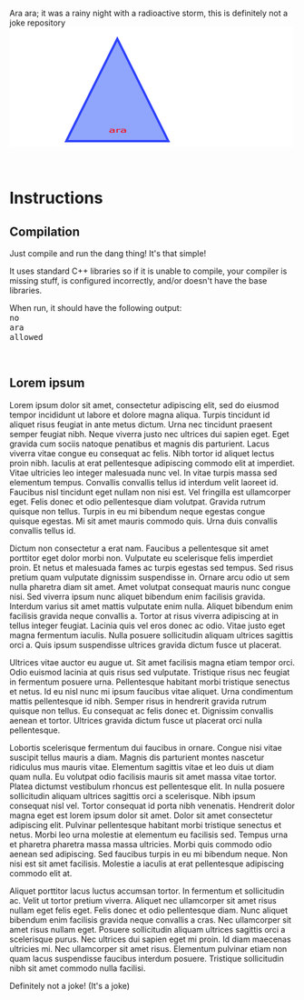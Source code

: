 <!DOCTYPE html>
Ara ara; it was a rainy night with a radioactive storm, this is definitely not a joke repository\
 <img src="https://github.com/TheEeveeLovers/ara/blob/main/ARA_logo.png?raw=true" alt="ARA repo logo"/>

<br><b><h1>Instructions</h1></b>
<h2>Compilation</h2>
<p>Just compile and run the dang thing! It's that simple!</p>
<p>It uses standard C++ libraries so if it is unable to compile, your compiler is missing stuff, is configured incorrectly, and/or doesn't have the base libraries.</p>
<p>When run, it should have the following output:<br>
<samp>no<br>ara<br>allowed</samp></p>

<br><h2>Lorem ipsum</h2>
Lorem ipsum dolor sit amet, consectetur adipiscing elit, sed do eiusmod tempor incididunt ut labore et dolore magna aliqua. Turpis tincidunt id aliquet risus feugiat in ante metus dictum. Urna nec tincidunt praesent semper feugiat nibh. Neque viverra justo nec ultrices dui sapien eget. Eget gravida cum sociis natoque penatibus et magnis dis parturient. Lacus viverra vitae congue eu consequat ac felis. Nibh tortor id aliquet lectus proin nibh. Iaculis at erat pellentesque adipiscing commodo elit at imperdiet. Vitae ultricies leo integer malesuada nunc vel. In vitae turpis massa sed elementum tempus. Convallis convallis tellus id interdum velit laoreet id. Faucibus nisl tincidunt eget nullam non nisi est. Vel fringilla est ullamcorper eget. Felis donec et odio pellentesque diam volutpat. Gravida rutrum quisque non tellus. Turpis in eu mi bibendum neque egestas congue quisque egestas. Mi sit amet mauris commodo quis. Urna duis convallis convallis tellus id.

Dictum non consectetur a erat nam. Faucibus a pellentesque sit amet porttitor eget dolor morbi non. Vulputate eu scelerisque felis imperdiet proin. Et netus et malesuada fames ac turpis egestas sed tempus. Sed risus pretium quam vulputate dignissim suspendisse in. Ornare arcu odio ut sem nulla pharetra diam sit amet. Amet volutpat consequat mauris nunc congue nisi. Sed viverra ipsum nunc aliquet bibendum enim facilisis gravida. Interdum varius sit amet mattis vulputate enim nulla. Aliquet bibendum enim facilisis gravida neque convallis a. Tortor at risus viverra adipiscing at in tellus integer feugiat. Lacinia quis vel eros donec ac odio. Vitae justo eget magna fermentum iaculis. Nulla posuere sollicitudin aliquam ultrices sagittis orci a. Quis ipsum suspendisse ultrices gravida dictum fusce ut placerat.

Ultrices vitae auctor eu augue ut. Sit amet facilisis magna etiam tempor orci. Odio euismod lacinia at quis risus sed vulputate. Tristique risus nec feugiat in fermentum posuere urna. Pellentesque habitant morbi tristique senectus et netus. Id eu nisl nunc mi ipsum faucibus vitae aliquet. Urna condimentum mattis pellentesque id nibh. Semper risus in hendrerit gravida rutrum quisque non tellus. Eu consequat ac felis donec et. Dignissim convallis aenean et tortor. Ultrices gravida dictum fusce ut placerat orci nulla pellentesque.

Lobortis scelerisque fermentum dui faucibus in ornare. Congue nisi vitae suscipit tellus mauris a diam. Magnis dis parturient montes nascetur ridiculus mus mauris vitae. Elementum sagittis vitae et leo duis ut diam quam nulla. Eu volutpat odio facilisis mauris sit amet massa vitae tortor. Platea dictumst vestibulum rhoncus est pellentesque elit. In nulla posuere sollicitudin aliquam ultrices sagittis orci a scelerisque. Nibh ipsum consequat nisl vel. Tortor consequat id porta nibh venenatis. Hendrerit dolor magna eget est lorem ipsum dolor sit amet. Dolor sit amet consectetur adipiscing elit. Pulvinar pellentesque habitant morbi tristique senectus et netus. Morbi leo urna molestie at elementum eu facilisis sed. Tempus urna et pharetra pharetra massa massa ultricies. Morbi quis commodo odio aenean sed adipiscing. Sed faucibus turpis in eu mi bibendum neque. Non nisi est sit amet facilisis. Molestie a iaculis at erat pellentesque adipiscing commodo elit at.

Aliquet porttitor lacus luctus accumsan tortor. In fermentum et sollicitudin ac. Velit ut tortor pretium viverra. Aliquet nec ullamcorper sit amet risus nullam eget felis eget. Felis donec et odio pellentesque diam. Nunc aliquet bibendum enim facilisis gravida neque convallis a cras. Nec ullamcorper sit amet risus nullam eget. Posuere sollicitudin aliquam ultrices sagittis orci a scelerisque purus. Nec ultrices dui sapien eget mi proin. Id diam maecenas ultricies mi. Nec ullamcorper sit amet risus. Elementum pulvinar etiam non quam lacus suspendisse faucibus interdum posuere. Tristique sollicitudin nibh sit amet commodo nulla facilisi.

Definitely not a joke!
(It's a joke)
